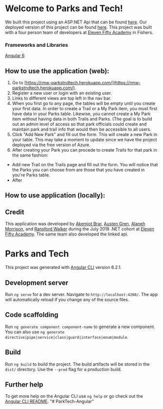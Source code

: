 # Welcome to Parks and Tech!
We built this project using an ASP.NET Api that can be found [here](https://parksandtech.azurewebsites.net/). 
Our deployed version of this project can be found [here](https://rmw-parkstndtech.herokuapp.com/).
This project was built with a four person team of developers at [Eleven Fifty Academy](https://www.elevenfifty.org/) in Fishers. 

### Frameworks and Libraries
[Angular 6](https://angular.io/)


## How to use the application (web):
1. Go to [https://rmw-parkstndtech.herokuapp.com/](https://rmw-parkstndtech.herokuapp.com/).
2. Register a new user or login with an existing user.
3. Links to different views are top left in the nav bar.
4. When you first go to any page, the tables will be empty until you create your first data. In order to create a Trail or a My Park item, you must first have data in your Parks table. Likewise, you cannot create a My Park item without having data in both Trails and Parks. (The goal is to build out an admin level of access so that park officials could create and maintain park and trail info that would then be accessible to all users.
5. Click "Add New Park" and fill out the form. This will create a new Park in your table. This may take a moment to update since we have the project deployed via the free version of Azure.
6. After creating your Park you can procede to create Trails for that park in the same fashion:
  * Add new Trail on the Trails page and fill out the form. You will notice that the Parks you can choose from are those that you have created in you're Parks table.
  * After


## How to use application (locally):

## Credit
This application was developed by [Akemjot Brar](https://github.com/akembrar7795), [Austen Gren](https://github.com/austengren), [Alaneh Morrison](https://github.com/alanehmorrison), and [Ransford Walker](https://github.com/ransfordw) during the July 2018 .NET cohort at [Eleven Fifty Academy](https://www.elevenfifty.org/). The same team also developed the linked api.





# Parks and Tech

This project was generated with [Angular CLI](https://github.com/angular/angular-cli) version 6.2.1.

## Development server

Run `ng serve` for a dev server. Navigate to `http://localhost:4200/`. The app will automatically reload if you change any of the source files.

## Code scaffolding

Run `ng generate component component-name` to generate a new component. You can also use `ng generate directive|pipe|service|class|guard|interface|enum|module`.

## Build

Run `ng build` to build the project. The build artifacts will be stored in the `dist/` directory. Use the `--prod` flag for a production build.

## Further help

To get more help on the Angular CLI use `ng help` or go check out the [Angular CLI README](https://github.com/angular/angular-cli/blob/master/README.md).
"# ParkTech-Angular" 
